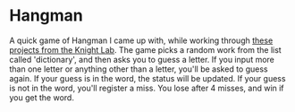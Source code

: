 # Hangman
A quick game of Hangman I came up with, while working through [these projects from the Knight Lab](https://knightlab.northwestern.edu/2014/06/05/five-mini-programming-projects-for-the-python-beginner/). The game picks a random work from the list called 'dictionary', and then asks you to guess a letter. If you input more than one letter or anything other than a letter, you'll be asked to guess again. If your guess is in the word, the status will be updated. If your guess is not in the word, you'll register a miss. You lose after 4 misses, and win if you get the word.
